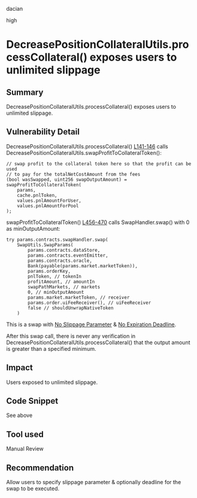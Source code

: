 dacian

high

# DecreasePositionCollateralUtils.processCollateral() exposes users to unlimited slippage

## Summary
DecreasePositionCollateralUtils.processCollateral() exposes users to unlimited slippage.

## Vulnerability Detail
DecreasePositionCollateralUtils.processCollateral() [L141-146](https://github.com/sherlock-audit/2023-04-gmx/blob/main/gmx-synthetics/contracts/position/DecreasePositionCollateralUtils.sol#L141-L146) calls DecreasePositionCollateralUtils.swapProfitToCollateralToken():

```solidity
// swap profit to the collateral token here so that the profit can be used
// to pay for the totalNetCostAmount from the fees
(bool wasSwapped, uint256 swapOutputAmount) = swapProfitToCollateralToken(
	params,
	cache.pnlToken,
	values.pnlAmountForUser,
	values.pnlAmountForPool
);
```

swapProfitToCollateralToken() [L456-470](https://github.com/sherlock-audit/2023-04-gmx/blob/main/gmx-synthetics/contracts/position/DecreasePositionCollateralUtils.sol#L456-L470) calls SwapHandler.swap() with 0 as minOutputAmount:

```solidity
try params.contracts.swapHandler.swap(
	SwapUtils.SwapParams(
		params.contracts.dataStore,
		params.contracts.eventEmitter,
		params.contracts.oracle,
		Bank(payable(params.market.marketToken)),
		params.orderKey,
		pnlToken, // tokenIn
		profitAmount, // amountIn
		swapPathMarkets, // markets
		0, // minOutputAmount
		params.market.marketToken, // receiver
		params.order.uiFeeReceiver(), // uiFeeReceiver
		false // shouldUnwrapNativeToken
	)
```

This is a swap with [No Slippage Parameter](https://dacian.me/defi-slippage-attacks#heading-no-slippage-parameter) & [No Expiration Deadline](https://dacian.me/defi-slippage-attacks#heading-no-expiration-deadline).

After this swap call, there is never any verification in DecreasePositionCollateralUtils.processCollateral() that the output amount is greater than a specified minimum.


## Impact
Users exposed to unlimited slippage.

## Code Snippet
See above

## Tool used
Manual Review

## Recommendation
Allow users to specify slippage parameter & optionally deadline for the swap to be executed.
